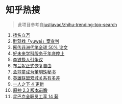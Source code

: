 # 知乎热搜

> 此项目参考自[justjavac/zhihu-trending-top-search](https://github.com/justjavac/zhihu-trending-top-search/blob/main/utils.ts)

<!-- BEGIN -->
  <!-- 最后更新时间:Sat Nov 13 2021 11:08:49 GMT+0000 (Coordinated Universal Time) -->
  1. [扬名立万](https://www.zhihu.com/search?q=扬名立万)
1. [醉驾找「yuwei」案宣判](https://www.zhihu.com/search?q=yuwei)
1. [网传非洲代笔全球 50% 论文](https://www.zhihu.com/search?q=非洲代笔)
1. [好未来学科服务于年底停止](https://www.zhihu.com/search?q=好未来)
1. [李铁换人引争议](https://www.zhihu.com/search?q=李铁)
1. [布兰妮正式恢复自由](https://www.zhihu.com/search?q=布兰妮)
1. [孟羽童成为董明珠秘书](https://www.zhihu.com/search?q=孟羽童)
1. [英雄联盟双城关系有多差](https://www.zhihu.com/search?q=英雄联盟双城之战)
1. [一人之下 4 更新](https://www.zhihu.com/search?q=一人之下4)
1. [原神 2.3 版本前瞻](https://www.zhihu.com/search?q=原神)
1. [星巴克全职员工享 14 薪](https://www.zhihu.com/search?q=星巴克薪资)
  <!-- END -->